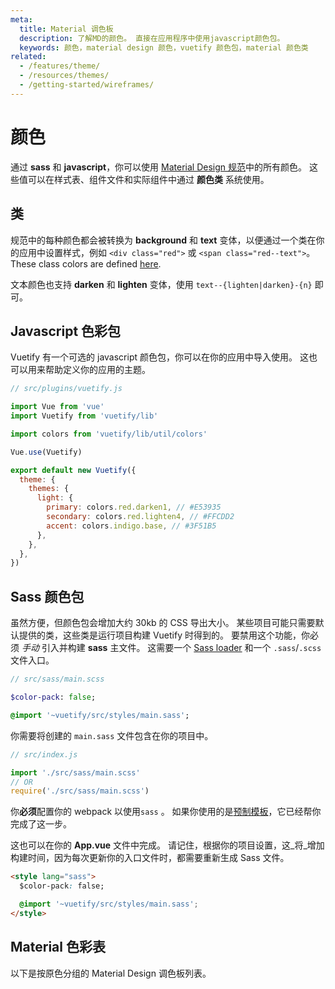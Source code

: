 ```yaml
---
meta:
  title: Material 调色板
  description: 了解MD的颜色。 直接在应用程序中使用javascript颜色包。
  keywords: 颜色，material design 颜色，vuetify 颜色包，material 颜色类
related:
  - /features/theme/
  - /resources/themes/
  - /getting-started/wireframes/
---
```


# 颜色

通过 **sass** 和 **javascript**，你可以使用 [Material Design 规范](https://material.io/design/color/the-color-system.html)中的所有颜色。 这些值可以在样式表、组件文件和实际组件中通过 **颜色类** 系统使用。

<entry-ad />

## 类

规范中的每种颜色都会被转换为 **background** 和 **text** 变体，以便通过一个类在你的应用中设置样式，例如 `<div class="red">` 或 `<span class="red--text">`。 These class colors are defined [here](https://github.com/vuetifyjs/vuetify/blob/v2-stable/packages/vuetify/src/styles/settings/_colors.scss).

<example file="color/classes" />

文本颜色也支持 **darken** 和 **lighten** 变体，使用 `text--{lighten|darken}-{n}` 即可。

<example file="color/text-classes" />

## Javascript 色彩包

Vuetify 有一个可选的 javascript 颜色包，你可以在你的应用中导入使用。 这也可以用来帮助定义你的应用的主题。

```js
// src/plugins/vuetify.js

import Vue from 'vue'
import Vuetify from 'vuetify/lib'

import colors from 'vuetify/lib/util/colors'

Vue.use(Vuetify)

export default new Vuetify({
  theme: {
    themes: {
      light: {
        primary: colors.red.darken1, // #E53935
        secondary: colors.red.lighten4, // #FFCDD2
        accent: colors.indigo.base, // #3F51B5
      },
    },
  },
})
```

## Sass 颜色包

虽然方便，但颜色包会增加大约 30kb 的 CSS 导出大小。 某些项目可能只需要默认提供的类，这些类是运行项目构建 Vuetify 时得到的。 要禁用这个功能，你必须 _手动_ 引入并构建 **sass** 主文件。 这需要一个 [Sass loader](https://github.com/webpack-contrib/sass-loader) 和一个 `.sass`/`.scss` 文件入口。

```sass
// src/sass/main.scss

$color-pack: false;

@import '~vuetify/src/styles/main.sass';
```

你需要将创建的 `main.sass` 文件包含在你的项目中。

```js
// src/index.js

import './src/sass/main.scss'
// OR
require('./src/sass/main.scss')
```

<alert type="error">

  你**必须**配置你的 webpack 以使用`sass` 。 如果你使用的是[预制模板](/getting-started/quick-start#vue-cli-install)，它已经帮你完成了这一步。

</alert>

这也可以在你的 **App.vue** 文件中完成。 请记住，根据你的项目设置，这_将_增加构建时间，因为每次更新你的入口文件时，都需要重新生成 Sass 文件。

```html
<style lang="sass">
  $color-pack: false;

  @import '~vuetify/src/styles/main.sass';
</style>
```

## Material 色彩表

以下是按原色分组的 Material Design 调色板列表。

<color-palette />

<backmatter />
